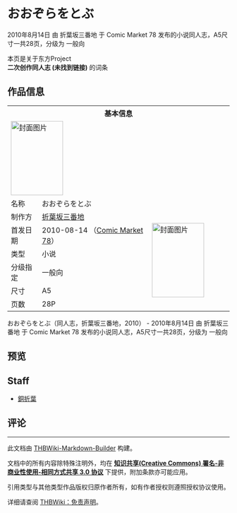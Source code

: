 # おおぞらをとぶ

<!-- source html: G:\repos\THBWiki-Markdown-Builder\THBWikiMarkdown\Temp\main\d\d9\ns0%3A%E3%81%8A%E3%81%8A%E3%81%9E%E3%82%89%E3%82%92%E3%81%A8%E3%81%B6.html -->

2010年8月14日 由 折葉坂三番地 于 Comic Market 78 发布的小说同人志，A5尺寸一共28页，分级为 一般向

本页是关于东方Project  
 **二次创作同人志 (未找到链接)** 的词条
## 作品信息

<table><tbody><tr><th colspan="3">基本信息</th></tr><tr><td class="cover-artwork-mobile" colspan="2"><a href="./文件-おおぞらをとぶ封面.jpg.md" class="image" title="封面图片"><img alt="封面图片" src="https://upload.thwiki.cc/thumb/2/29/%E3%81%8A%E3%81%8A%E3%81%9E%E3%82%89%E3%82%92%E3%81%A8%E3%81%B6%E5%B0%81%E9%9D%A2.jpg/118px-%E3%81%8A%E3%81%8A%E3%81%9E%E3%82%89%E3%82%92%E3%81%A8%E3%81%B6%E5%B0%81%E9%9D%A2.jpg" decoding="async" loading="lazy" width="118" height="168" srcset="https://upload.thwiki.cc/thumb/2/29/%E3%81%8A%E3%81%8A%E3%81%9E%E3%82%89%E3%82%92%E3%81%A8%E3%81%B6%E5%B0%81%E9%9D%A2.jpg/177px-%E3%81%8A%E3%81%8A%E3%81%9E%E3%82%89%E3%82%92%E3%81%A8%E3%81%B6%E5%B0%81%E9%9D%A2.jpg 1.5x, https://upload.thwiki.cc/thumb/2/29/%E3%81%8A%E3%81%8A%E3%81%9E%E3%82%89%E3%82%92%E3%81%A8%E3%81%B6%E5%B0%81%E9%9D%A2.jpg/237px-%E3%81%8A%E3%81%8A%E3%81%9E%E3%82%89%E3%82%92%E3%81%A8%E3%81%B6%E5%B0%81%E9%9D%A2.jpg 2x" data-file-width="1165" data-file-height="1653"></a></td>
</tr><tr><td class="label">名称</td><td colspan="2"> おおぞらをとぶ </td></tr><tr><td class="label">制作方</td><td><a href="./折葉坂三番地.md" title="折葉坂三番地">折葉坂三番地</a></td><td class="cover-artwork" rowspan="6" style="min-width:168px;"><a href="./文件-おおぞらをとぶ封面.jpg.md" class="image" title="封面图片"><img alt="封面图片" src="https://upload.thwiki.cc/thumb/2/29/%E3%81%8A%E3%81%8A%E3%81%9E%E3%82%89%E3%82%92%E3%81%A8%E3%81%B6%E5%B0%81%E9%9D%A2.jpg/118px-%E3%81%8A%E3%81%8A%E3%81%9E%E3%82%89%E3%82%92%E3%81%A8%E3%81%B6%E5%B0%81%E9%9D%A2.jpg" decoding="async" loading="lazy" width="118" height="168" srcset="https://upload.thwiki.cc/thumb/2/29/%E3%81%8A%E3%81%8A%E3%81%9E%E3%82%89%E3%82%92%E3%81%A8%E3%81%B6%E5%B0%81%E9%9D%A2.jpg/177px-%E3%81%8A%E3%81%8A%E3%81%9E%E3%82%89%E3%82%92%E3%81%A8%E3%81%B6%E5%B0%81%E9%9D%A2.jpg 1.5x, https://upload.thwiki.cc/thumb/2/29/%E3%81%8A%E3%81%8A%E3%81%9E%E3%82%89%E3%82%92%E3%81%A8%E3%81%B6%E5%B0%81%E9%9D%A2.jpg/237px-%E3%81%8A%E3%81%8A%E3%81%9E%E3%82%89%E3%82%92%E3%81%A8%E3%81%B6%E5%B0%81%E9%9D%A2.jpg 2x" data-file-width="1165" data-file-height="1653"></a></td>
</tr><tr><td class="label">首发日期</td><td>2010-08-14&#160;（<a href="/展会作品列表?e=Comic+Market%2378">Comic Market 78</a>）</td></tr><tr><td class="label">类型</td><td>小说</td></tr><tr><td class="label">分级指定</td><td>一般向</td></tr><tr><td class="label">尺寸</td><td>A5</td></tr><tr><td class="label">页数</td><td>28P</td></tr></tbody></table>

おおぞらをとぶ（同人志，折葉坂三番地，2010） - 2010年8月14日 由 折葉坂三番地 于 Comic Market 78 发布的小说同人志，A5尺寸一共28页，分级为 一般向
## 预览
## Staff
- [銅折葉](./銅折葉.md)

## 评论




---

此文档由 [THBWiki-Markdown-Builder](https://github.com/Delsin-Yu/THBWiki-Markdown-Builder) 构建。

文档中的所有内容除特殊注明外，均在 [**知识共享(Creative Commons) 署名-非商业性使用-相同方式共享 3.0 协议**](https://creativecommons.org/licenses/by-sa/3.0/deed.zh-hans) 下提供，附加条款亦可能应用。

引用类型与其他类型作品版权归原作者所有，如有作者授权则遵照授权协议使用。

详细请查阅 [THBWiki：免责声明](https://thbwiki.cc/THBWiki:%E5%85%8D%E8%B4%A3%E5%A3%B0%E6%98%8E)。

